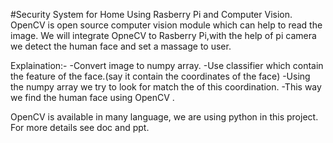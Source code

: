 #Security System for Home Using Rasberry Pi and Computer Vision.
OpenCV is open source computer vision module which can help to read the image. We will integrate OpneCV to Rasberry Pi,with the help of pi camera we detect the human face and set a massage to user.

Explaination:-
-Convert image to numpy array.
-Use classifier which contain the feature of the face.(say it contain the coordinates of the face) 
-Using the numpy array we try to look for match the of this coordination.
-This way we find the human face using OpenCV . 


OpenCV is available in many language, we are using python in this project. For more details see doc and ppt.
